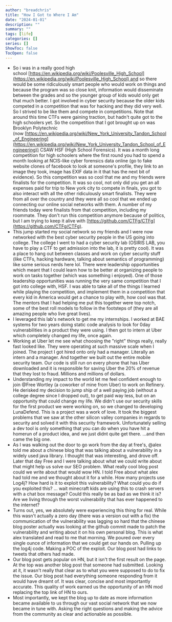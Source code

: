 ```yaml
---
author: "breadchris"
title: "How I Got to Where I Am"
date: "2024-01-01"
description: ""
summary: ""
tags: [life]
categories: []
series: []
ShowToc: false
TocOpen: false
---
```


- So i was in a really good high school [https://en.wikipedia.org/wiki/Poolesville_High_School](https://en.wikipedia.org/wiki/Poolesville_High_School) and so there would be some ridiculously smart people who would work on things and because the program was so close knit, information would disseminate between the grades and so the younger group of kids would only get that much better. I got involved in cyber security because the older kids competed in a competition that was for hacking and they did very well. So I strived to be like them and compete in competitions. Note that around this time CTFs were gaining traction, but hadn't quite got to the high schoolers yet. So the competition that I got brought up on was Brooklyn Polytechnic (now [https://en.wikipedia.org/wiki/New_York_University_Tandon_School_of_Engineering](https://en.wikipedia.org/wiki/New_York_University_Tandon_School_of_Engineering)) CSAW HSF (High School Forensics). It was a month long competition for high schoolers where the first round you had to spend a month looking at NCIS-like cyber forensics data online (go to fake website clones of facebook to look at someone's profile, they link to an image they took, image has EXIF data in it that has the next bit of evidence). So this competition was so cool that me and my friends were finalists for the competition. It was so cool, not only did you get an all expenses paid for trip to New york city to compete in finals, you got to also interact with all the other ridiculously smart finalists. They were from all over the country and they were all so cool that we ended up connecting our online social networks with them. A number of my friends today were finalists from that competition, including my roommate. They don't run this competition anymore because of politics, but I am trying to keep it alive with [https://github.com/CTFg/CTFg](https://github.com/CTFg/CTFg).
- This jump started my social network so my friends and I were now networked with the best cyber security people in the US going into college. The college I went to had a cyber security lab (OSIRIS LAB, you have to play a CTF to get admission into the lab, it is pretty cool). It was a place to hang out between classes and work on cyber security stuff (like CTFs, hacking hardware, talking about semantics of programming) like some serious nerds here lol. There were leadership opportunities which meant that I could learn how to be better at organizing people to work on tasks together (which was something i enjoyed). One of those leadership opportunities was running the very same competition that I got into college with, HSF. I was able to take all of the things I learned while playing the competition, and implement them in a competition that every kid in America would get a chance to play with, how cool was that. The mentors that I had helping me put this together were top notch, some of the best roll models to follow in the footsteps of (they are all amazing people who live great lives).
- I leveraged this lab's network to get me my internships. I worked at BAE systems for two years doing static code analysis to look for 0day vulnerabilities in a product they were using. I then got to intern at Uber which completely changed my life, once again.
- Working at Uber let me see what choosing the "right" things really, really fast looked like. They were operating at such massive scale when I joined. The project I got hired onto only had a manager. Literally an intern and a manager. And together we built out the entire mobile security team. Our code is still run on every phone that has Uber downloaded and it is responsible for saving Uber the 20% of revenue that they lost to fraud. Millions and millions of dollars.
- Understanding my impact to the world let me feel confident enough to join @Free Wortley (a coworker of mine from Uber) to work on Refinery. He derisked my decision to jump ship of a well paying job (without a college degree since I dropped out), to get paid way less, but on an opportunity that could change my life. We didn't use our security skills for the first product we were working on, so we changed to developing LunaDefend. This is a project was a work of love. It took the biggest problems that we saw at the other silicon valley companies in regards to security and solved it with this security framework. Unfortunately selling a dev tool is only something that you can do when you have hit a homerun of a product idea, and we just didnt quite get there. ...and then came the big one.
- As I was walking out the door to go work from the day at free's, @alex told me about a chinese blog that was talking about a vulnerability in a widely used java library. I thought that was interesting, and drove off. Later that day Free and I were talking about what we could write about that might help us solve our SEO problem. What really cool blog post could we write about that would wow HN. I told Free about what alex had told me and we thought about it for a while. How many projects use Log4j? How hard is it to exploit this vulnerability? What could you do if you exploited this? ... wait minecraft kids are using this to crash servers with a chat box message? Could this really be as bad as we think it is? Are we living through the worst vulnerability that has ever happened to the internet?
- Turns out, yes, we absolutely were experiencing this thing for real. While this wasn't actually a zero day (there was a version out with a fix) the communication of the vulnerability was lagging so hard that the chinese blog poster actually was looking at the github commit made to patch the vulnerability and writing about it on his own personal blog. This is what alex translated and read to me that morning. We poured over every single ounce of information that we could get our hands on. Pulling up the log4j code. Making a POC of the exploit. Our blog post had links to tweets that others had made.
- Our blog post gets popular on HN, but it isn't the first result on the page. At the top was another blog post that someone had submitted. Looking at it, it wasn't really that clear as to what you were supposed to do to fix the issue. Our blog post had everything someone responding from it would have dreamt of. It was clear, concise and most importantly accurate. This quality of work earned us the opportunity of an HN mod replacing the top link of HN to ours.
- Most importantly, we kept the blog up to date as more information became available to us through our vast social network that we now became in tune with. Asking the right questions and making the advice from the community as clear and actionable as possible.